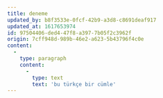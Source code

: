 ```yaml
---
title: deneme
updated_by: b8f3533e-0fcf-42b9-a3d8-c8691deaf917
updated_at: 1617653974
id: 97504406-ded4-47f8-a397-7b05f2c3962f
origin: 7cff948d-989b-46e2-a623-5b43796f4c0e
content:
  -
    type: paragraph
    content:
      -
        type: text
        text: 'bu türkçe bir cümle'
---
```

